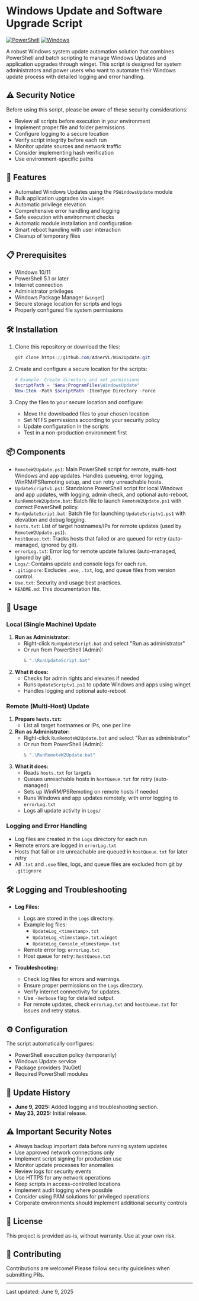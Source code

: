 # Windows Update and Software Upgrade Script

[![PowerShell](https://img.shields.io/badge/PowerShell-%235391FE.svg?style=for-the-badge&logo=powershell&logoColor=white)](https://learn.microsoft.com/powershell/)
[![Windows](https://img.shields.io/badge/Windows-0078D6?style=for-the-badge&logo=windows&logoColor=white)](https://www.microsoft.com/windows)

<!-- Disclaimer: This script and documentation were created with the assistance of AI (GitHub Copilot). Please review and test before use in production environments. -->

A robust Windows system update automation solution that combines PowerShell and batch scripting to manage Windows Updates and application upgrades through winget. This script is designed for system administrators and power users who want to automate their Windows update process with detailed logging and error handling.

## ⚠️ Security Notice

Before using this script, please be aware of these security considerations:

- Review all scripts before execution in your environment
- Implement proper file and folder permissions
- Configure logging to a secure location
- Verify script integrity before each run
- Monitor update sources and network traffic
- Consider implementing hash verification
- Use environment-specific paths

## 🚀 Features

- Automated Windows Updates using the `PSWindowsUpdate` module
- Bulk application upgrades via `winget`
- Automatic privilege elevation
- Comprehensive error handling and logging
- Safe execution with environment checks
- Automatic module installation and configuration
- Smart reboot handling with user interaction
- Cleanup of temporary files

## 📋 Prerequisites

- Windows 10/11
- PowerShell 5.1 or later
- Internet connection
- Administrator privileges
- Windows Package Manager (`winget`)
- Secure storage location for scripts and logs
- Properly configured file system permissions

## 🛠️ Installation

1. Clone this repository or download the files:

   ```powershell
   git clone https://github.com/AdnerVL/Win2Update.git
   ```

2. Create and configure a secure location for the scripts:

   ```powershell
   # Example: Create directory and set permissions
   $scriptPath = "$env:ProgramFiles\WindowsUpdate"
   New-Item -Path $scriptPath -ItemType Directory -Force
   ```

3. Copy the files to your secure location and configure:
   - Move the downloaded files to your chosen location
   - Set NTFS permissions according to your security policy
   - Update configuration in the scripts
   - Test in a non-production environment first


## 📦 Components

- `RemoteW2Update.ps1`: Main PowerShell script for remote, multi-host Windows and app updates. Handles queueing, error logging, WinRM/PSRemoting setup, and can retry unreachable hosts.
- `UpdateScriptv1.ps1`: Standalone PowerShell script for local Windows and app updates, with logging, admin check, and optional auto-reboot.
- `RunRemoteW2Update.bat`: Batch file to launch `RemoteW2Update.ps1` with correct PowerShell policy.
- `RunUpdateScript.bat`: Batch file for launching `UpdateScriptv1.ps1` with elevation and debug logging.
- `hosts.txt`: List of target hostnames/IPs for remote updates (used by `RemoteW2Update.ps1`).
- `hostQueue.txt`: Tracks hosts that failed or are queued for retry (auto-managed, ignored by git).
- `errorLog.txt`: Error log for remote update failures (auto-managed, ignored by git).
- `Logs/`: Contains update and console logs for each run.
- `.gitignore`: Excludes `.exe`, `.txt`, log, and queue files from version control.
- `Use.txt`: Security and usage best practices.
- `README.md`: This documentation file.


## 🚦 Usage

### Local (Single Machine) Update
1. **Run as Administrator:**
   - Right-click `RunUpdateScript.bat` and select "Run as administrator"
   - Or run from PowerShell (Admin):
     ```powershell
     & ".\RunUpdateScript.bat"
     ```
2. **What it does:**
   - Checks for admin rights and elevates if needed
   - Runs `UpdateScriptv1.ps1` to update Windows and apps using winget
   - Handles logging and optional auto-reboot

### Remote (Multi-Host) Update
1. **Prepare `hosts.txt`:**
   - List all target hostnames or IPs, one per line
2. **Run as Administrator:**
   - Right-click `RunRemoteW2Update.bat` and select "Run as administrator"
   - Or run from PowerShell (Admin):
     ```powershell
     & ".\RunRemoteW2Update.bat"
     ```
3. **What it does:**
   - Reads `hosts.txt` for targets
   - Queues unreachable hosts in `hostQueue.txt` for retry (auto-managed)
   - Sets up WinRM/PSRemoting on remote hosts if needed
   - Runs Windows and app updates remotely, with error logging to `errorLog.txt`
   - Logs all update activity in `Logs/`

### Logging and Error Handling
- Log files are created in the `Logs` directory for each run
- Remote errors are logged in `errorLog.txt`
- Hosts that fail or are unreachable are queued in `hostQueue.txt` for later retry
- All `.txt` and `.exe` files, logs, and queue files are excluded from git by `.gitignore`


## 🛠 Logging and Troubleshooting

- **Log Files:**
  - Logs are stored in the `Logs` directory.
  - Example log files:
    - `UpdateLog_<timestamp>.txt`
    - `UpdateLog_<timestamp>.txt.winget`
    - `UpdateLog_Console_<timestamp>.txt`
  - Remote error log: `errorLog.txt`
  - Host queue for retry: `hostQueue.txt`

- **Troubleshooting:**
  - Check log files for errors and warnings.
  - Ensure proper permissions on the `Logs` directory.
  - Verify internet connectivity for updates.
  - Use `-Verbose` flag for detailed output.
  - For remote updates, check `errorLog.txt` and `hostQueue.txt` for issues and retry status.

## ⚙️ Configuration

The script automatically configures:

- PowerShell execution policy (temporarily)
- Windows Update service
- Package providers (NuGet)
- Required PowerShell modules

## 📅 Update History

- **June 9, 2025:** Added logging and troubleshooting section.
- **May 23, 2025:** Initial release.

## ⚠️ Important Security Notes

- Always backup important data before running system updates
- Use approved network connections only
- Implement script signing for production use
- Monitor update processes for anomalies
- Review logs for security events
- Use HTTPS for any network operations
- Keep scripts in access-controlled locations
- Implement audit logging where possible
- Consider using PAM solutions for privileged operations
- Corporate environments should implement additional security controls

## 📄 License

This project is provided as-is, without warranty. Use at your own risk.

## 🤝 Contributing

Contributions are welcome! Please follow security guidelines when submitting PRs.

---
Last updated: June 9, 2025
